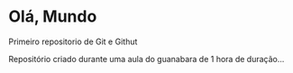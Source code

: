 # Olá, Mundo
 Primeiro repositorio de Git e Githut

 Repositório criado durante uma aula do guanabara de 1 hora de duração...
